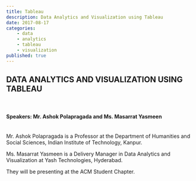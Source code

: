 ```yaml
---
title: Tableau
description: Data Analytics and Visualization using Tableau
date: 2017-08-17 
categories:
    - data 
    - analytics
    - tableau
    - visualization
published: true
---
```


<h2 style="text-align:left;">DATA ANALYTICS AND VISUALIZATION USING TABLEAU</h2>
<br>

<h4 style="text-align:left;">Speakers: Mr. Ashok Polapragada and Ms. Masarrat Yasmeen</h4>
<br>
Mr. Ashok Polapragada is a Professor at the Department of Humanities and Social Sciences, Indian Institute of Technology, Kanpur. 

Ms. Masarrat Yasmeen is a Delivery Manager in Data Analytics and Visualization at Yash Technologies, Hyderabad.

They will be presenting at the ACM Student Chapter.


